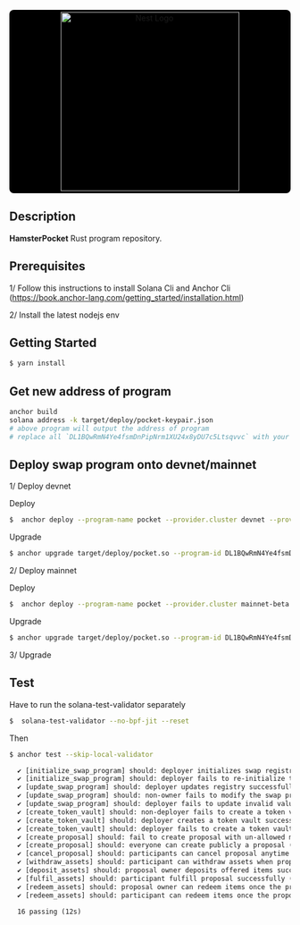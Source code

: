<p align="center">
  <a style="background: black; display: block; border-radius: 8px; padding: 4px" href="http://id.ancient8.gg/" target="blank"><img src="https://cavies.xyz/assets/images/older-hamster.png" width="320" alt="Nest Logo" /></a>
</p>


## Description

**HamsterPocket** Rust program repository.


## Prerequisites

1/ Follow this instructions to install Solana Cli and Anchor Cli (https://book.anchor-lang.com/getting_started/installation.html)

2/ Install the latest nodejs env

## Getting Started

```bash
$ yarn install
```

## Get new address of program
```bash
anchor build
solana address -k target/deploy/pocket-keypair.json
# above program will output the address of program
# replace all `DL1BQwRmN4Ye4fsmDnPipNrm1XU24x8yDU7c5Ltsqvvc` with your new address
```
## Deploy swap program onto devnet/mainnet

1/ Deploy devnet 

Deploy

```bash
$  anchor deploy --program-name pocket --provider.cluster devnet --provider.wallet ~/.config/solana/id.json
```

Upgrade

```bash
$ anchor upgrade target/deploy/pocket.so --program-id DL1BQwRmN4Ye4fsmDnPipNrm1XU24x8yDU7c5Ltsqvvc --provider.cluster devnet --provider.wallet ~/.config/solana/id.json
```

2/ Deploy mainnet 

Deploy

```bash
$  anchor deploy --program-name pocket --provider.cluster mainnet-beta --provider.wallet ~/.config/solana/id.json
```

Upgrade

```bash
$ anchor upgrade target/deploy/pocket.so --program-id DL1BQwRmN4Ye4fsmDnPipNrm1XU24x8yDU7c5Ltsqvvc --provider.cluster mainnet-beta --provider.wallet ~/.config/solana/id.json
```



3/ Upgrade

## Test
Have to run the solana-test-validator separately
```bash
$  solana-test-validator --no-bpf-jit --reset
```

Then 
```bash
$ anchor test --skip-local-validator
```

```txt
  ✔ [initialize_swap_program] should: deployer initializes swap registry successfully
  ✔ [initialize_swap_program] should: deployer fails to re-initialize the swap registry
  ✔ [update_swap_program] should: deployer updates registry successfully (443ms)
  ✔ [update_swap_program] should: non-owner fails to modify the swap program
  ✔ [update_swap_program] should: deployer fails to update invalid values
  ✔ [create_token_vault] should: non-deployer fails to create a token vault
  ✔ [create_token_vault] should: deployer creates a token vault successfully (446ms)
  ✔ [create_token_vault] should: deployer fails to create a token vault for an added mint account
  ✔ [create_proposal] should: fail to create proposal with un-allowed mint tokens
  ✔ [create_proposal] should: everyone can create publicly a proposal (964ms)
  ✔ [cancel_proposal] should: participants can cancel proposal anytime when proposal isn't fulfilled (930ms)
  ✔ [withdraw_assets] should: participant can withdraw assets when proposal is canceled (452ms)
  ✔ [deposit_assets] should: proposal owner deposits offered items successfully (491ms)
  ✔ [fulfil_assets] should: participant fulfill proposal successfully (447ms)
  ✔ [redeem_assets] should: proposal owner can redeem items once the proposal is fulfilled (459ms)
  ✔ [redeem_assets] should: participant can redeem items once the proposal is fulfilled (461ms)

  16 passing (12s)

```